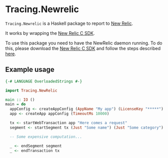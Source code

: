 # Tracing.Newrelic

`Tracing.Newrelic` is a Haskell package to report to [New Relic](https://newrelic.com/).

It works by wrapping the [New Relic C SDK](https://github.com/newrelic/c-sdk).

To use this package you need to have the NewRelic daemon running. To do this, please
download the [New Relic C SDK](https://github.com/newrelic/c-sdk) and follow the steps
described [here](https://github.com/newrelic/c-sdk#building-the-c-sdk).

## Example usage

```haskell
{-# LANGUAGE OverloadedStrings #-}

import Tracing.NewRelic

main :: IO ()
main = do
  appConfig <- createAppConfig (AppName "My app") (LicenseKey "*****")
  app <- createApp appConfig (TimeoutMs 10000)

  tx <- startWebTransaction app "Here comes a request"
  segment <- startSegment tx (Just "Some name") (Just "Some category")

  -- Some expensive computation...

  _ <- endSegment segment
  _ <- endTransaction tx
```
